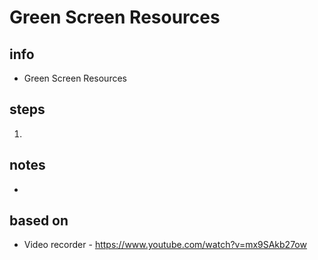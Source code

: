 # Green Screen Resources 

## info  
* Green Screen Resources

## steps  
1. 

## notes  
*  

## based on  
*  Video recorder - https://www.youtube.com/watch?v=mx9SAkb27ow
